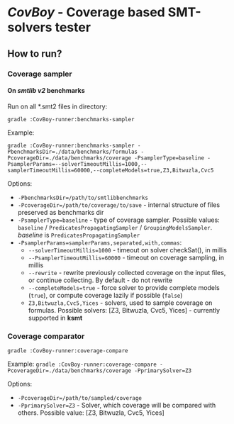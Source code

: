 # *CovBoy* - Coverage based SMT-solvers tester

## How to run?

### Coverage sampler

#### On *smtlib v2* benchmarks

Run on all *.smt2 files in directory:

`gradle :CovBoy-runner:benchmarks-sampler`

Example:

```
gradle :CovBoy-runner:benchmarks-sampler -PbenchmarksDir=./data/benchmarks/formulas -PcoverageDir=./data/benchmarks/coverage -PsamplerType=baseline -PsamplerParams=--solverTimeoutMillis=1000,--samplerTimeoutMillis=60000,--completeModels=true,Z3,Bitwuzla,Cvc5
```

Options:

* `-PbenchmarksDir=/path/to/smtlibbenchmarks`
* `-PcoverageDir=/path/to/coverage/to/save` - internal structure of files preserved as benchmarks dir
* `-PsamplerType=baseline` - type of coverage sampler. Possible
  values: `baseline` / `PredicatesPropagatingSampler` / `GroupingModelsSampler`. *baseline*
  is `PredicatesPropagatingSampler`
* `-PsamplerParams=samplerParams,separated,with,commas`:
  * `--solverTimeoutMillis=1000` - timeout on solver checkSat(), in millis
  * `--PsamplerTimeoutMillis=60000` - timeout on coverage sampling, in millis
  * `--rewrite` - rewrite previously collected coverage on the input files, or continue collecting. By default - do not
    rewrite
  * `--completeModels=true` - force solver to provide complete models (`true`), or compute coverage lazily if
    possible (`false`)
  * `Z3,Bitwuzla,Cvc5,Yices` - solvers, used to sample coverage on formulas. Possible
    solvers: [Z3, Bitwuzla, Cvc5, Yices] - currently supported in **ksmt**

### Coverage comparator

`gradle :CovBoy-runner:coverage-compare`

Example:
`gradle :CovBoy-runner:coverage-compare -PcoverageDir=./data/benchmarks/coverage -PprimarySolver=Z3`

Options:

* `-PcoverageDir=/path/to/sampled/coverage`
* `-PprimarySolver=Z3` - Solver, which coverage will be compared with others. Possible
  value: [Z3, Bitwuzla, Cvc5, Yices]

